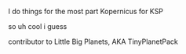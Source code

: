 I do things for the most part Kopernicus for KSP

so uh cool i guess

contributor to Little Big Planets, AKA TinyPlanetPack

